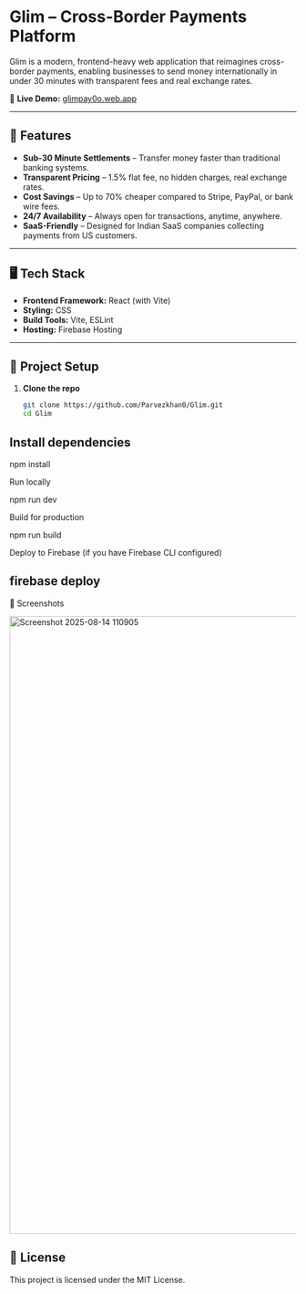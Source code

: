 # Glim – Cross-Border Payments Platform  

Glim is a modern, frontend-heavy web application that reimagines cross-border payments, enabling businesses to send money internationally in under 30 minutes with transparent fees and real exchange rates.  

🚀 **Live Demo:** [glimpay0o.web.app](https://glimpay0o.web.app)  

---

## 📌 Features  
- **Sub-30 Minute Settlements** – Transfer money faster than traditional banking systems.  
- **Transparent Pricing** – 1.5% flat fee, no hidden charges, real exchange rates.  
- **Cost Savings** – Up to 70% cheaper compared to Stripe, PayPal, or bank wire fees.  
- **24/7 Availability** – Always open for transactions, anytime, anywhere.  
- **SaaS-Friendly** – Designed for Indian SaaS companies collecting payments from US customers.  

---

## 🖥️ Tech Stack  
- **Frontend Framework:** React (with Vite)  
- **Styling:** CSS  
- **Build Tools:** Vite, ESLint  
- **Hosting:** Firebase Hosting  

---

## 📂 Project Setup  

1. **Clone the repo**  
   ```bash
   git clone https://github.com/Parvezkhan0/Glim.git
   cd Glim


## Install dependencies

npm install


Run locally

npm run dev


Build for production

npm run build


Deploy to Firebase (if you have Firebase CLI configured)

## firebase deploy

📸 Screenshots


<img width="1861" height="1083" alt="Screenshot 2025-08-14 110905" src="https://github.com/user-attachments/assets/e84371c4-4a75-4165-8d7a-ded3317bbef1" />

## 📜 License

This project is licensed under the MIT License.
